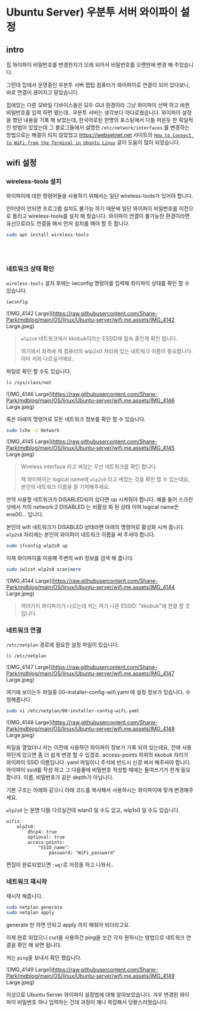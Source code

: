 # Ubuntu Server) 우분투 서버 와이파이 설정

## intro

집 와이파이 비밀번호를 변경한지가 오래 되어서 비밀번호를 오랜만에 변경 해 주었습니다. 

그런데 집에서 운영중인 우분투 서버 랩탑 컴퓨터가 와이파이로 연결이 되어 있다보니, 바로 연결이 끊어지고 말았습니다.

 집에있는 다른 모바일 디바이스들은 모두 GUI 환경이라 그냥 와이파이 선택 하고 바뀐 비밀번호를 입력 하면 됐는데.. 우분투 서버는 생각보다 까다로웠습니다. 와이파이 설정을 했던 내용을 기록 해 보았는데, 한국어로된 한명의 포스팅에서 다들 퍼온듯 한 획일적인 방법이 있었는데 그 블로그들에서 설명한 `/etc/network/interfaces` 를 변경하는 방법으로는 해결이 되지 않았었고 https://websetnet.net 사이트의 [`How to Connect to WiFi from the Terminal in Ubuntu Linux`](https://websetnet.net/how-to-connect-to-wifi-from-the-terminal-in-ubuntu-linux/) 글이 도움이 많이 되었습니다.

## wifi 설정

### wireless-tools 설치

와이파이에 대한 명령어들을 사용하기 위해서는 일단 wireless-tools가 있어야 합니다. 

인터넷이 안되면 프로그램 설치도 불가능 하기 때문에 일단 와이파이 비밀번호를 이전으로 돌리고 wireless-tools를 설치 해 줬습니다. 와이파이 연결이 불가능한 환경이라면 유선으로라도 연결을 해서 먼저 설치를 해야 할 듯 합니다.

```zsh
sudo apt install wireless-tools
```

<br><br>

### 네트워크 상태 확인 

`wireless-tools` 설치 후에는 iwconfig 명령어를 입력해 와이파이 상태를 확인 할 수 있습니다.

```zsh
iwconfig
```

![IMG_4142 Large](https://raw.githubusercontent.com/Shane-Park/mdblog/main/OS/linux/Ubuntu-server/wifi.me.assets/IMG_4142 Large.jpeg)

>  `wlp2s0` 네트워크에서 kkobuk이라는 ESSID에 접속 중인게 확인 됩니다.
>
> 여기에서 좌측에 제 컴퓨터의 wlp2s0 자리에 있는 네트워크 이름이 중요합니다. 아마 저와 다르실거에요.

파일로 확인 할 수도 있습니다. 

```zsh
ls /sys/class/net
```

![IMG_4146 Large](https://raw.githubusercontent.com/Shane-Park/mdblog/main/OS/linux/Ubuntu-server/wifi.me.assets/IMG_4146 Large.jpeg)

혹은 아래의 명령어로 모든 네트워크 정보를 확인 할 수 있습니다.

```zsh
sudo lshw -C Network
```

![IMG_4145 Large](https://raw.githubusercontent.com/Shane-Park/mdblog/main/OS/linux/Ubuntu-server/wifi.me.assets/IMG_4145 Large.jpeg)

> Wireless interface 라고 써있는 무선 네트워크를 확인 합니다.
>
> 제 와이파이는 logical name에 `wlp2s0` 라고 써있는 것을 확인 할 수 있는데요, 본인의 네트워크 이름을 잘 기억해주세요.

만약 사용할 네트워크가 DISABLED되어 있다면 up 시켜줘야 합니다. 예를 들어 스크린샷에서 저의 network:2 DISABLED 는 비활성 화 된 상태 이며 logical name은 enx00... 입니다. 

본인의 wifi 네트워크가 DISABLED 상태라면 아래의 명령어로 활성화 시켜 줍니다. `wlp2s0` 자리에는 본인의 와이파이 네트워크 이름을 써 주셔야 합니다.

```zsh
sudo ifconfig wlp2s0 up
```

이제 와이파이를 이용해 주변의 wifi 정보를 검색 해 줍니다.

```zsh
sudo iwlist wlp2s0 scan|more
```

![IMG_4144 Large](https://raw.githubusercontent.com/Shane-Park/mdblog/main/OS/linux/Ubuntu-server/wifi.me.assets/IMG_4144 Large.jpeg)

> 여러가지 와이파이가 나오는데 저는 여기 나온 ESSID: "kkobuk"에 연결 할 것 입니다.

### 네트워크 연결

`/etc/netplan` 경로에 필요한 설정 파일이 있습니다.

```zsh
ls /etc/netplan
```

![IMG_4147 Large](https://raw.githubusercontent.com/Shane-Park/mdblog/main/OS/linux/Ubuntu-server/wifi.me.assets/IMG_4147 Large.jpeg)

여기에 보이는두 파일중 00-installer-config-wifi.yaml 에 설정 정보가 있습니다. 수정해줍니다.

```zsh
sudo vi /etc/netplan/00-installer-config-wifi.yaml
```

![IMG_4148 Large](https://raw.githubusercontent.com/Shane-Park/mdblog/main/OS/linux/Ubuntu-server/wifi.me.assets/IMG_4148 Large.jpeg)

파일을 열었더니 저는 이전에 사용하던 와이파이 정보가 기록 되어 있는데요,  전에 사용하던게 있으면 좀 더 쉽게 변경 할 수 있겠죠. access-points 하위의 kkobuk 자리가 와이파이 SSID 이름입니다.  yaml 파일이니 주석에 반드시 신경 써서 해주셔야 합니다. 와이파이 ssid를 작성 하고 그 다음줄에 비밀번호 작성할 때에는 들여쓰기가 한개 필요 합니다. 이름, 비밀번호가 같은 depth가 아닙니다.

기본 구조는 아래와 같으니 아래 코드를 복사해서 사용하시는 와이파이에 맞게 변경해주세요.

`wlp2s0` 는 분명 다들 다르실건데 wlan0 일 수도 있고, wlp1s0 일 수도 있습니다.

```
wifis:
    wlp2s0:
        dhcp4: true
        optional: true
        access-points:
            "SSID_name":
                password: "WiFi_password"
```

편집이 완료되었으면 `:wq!`로 저장을 하고 나와서..

### 네트워크 재시작

재시작 해줍니다.

```zsh
sudo netplan generate
sudo netplan apply
```

generate 만 하면 안되고 apply 까지 해줘야 되더라고요.

이제 완료 되었으니 curl을 사용하건 ping을 쏘건 각자 원하시는 방법으로 네트워크 연결을 확인 해 보면 됩니다.

저는 `ping`을 보내서 확인 했습니다.

![IMG_4149 Large](https://raw.githubusercontent.com/Shane-Park/mdblog/main/OS/linux/Ubuntu-server/wifi.me.assets/IMG_4149 Large.jpeg)

이상으로 Ubuntu Server 와이파이 설정법에 대해 알아보았습니다. 겨우 변경된 와이파이 비밀번호 하나 입력하는 건데 과정이 꽤나 복잡해서 당황스러웠습니다.